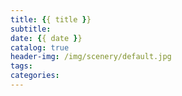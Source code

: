 ```yaml
---
title: {{ title }}
subtitle:
date: {{ date }}
catalog: true
header-img: /img/scenery/default.jpg
tags: 
categories:
---
```

